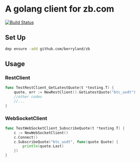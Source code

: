 # A golang client for zb.com

[![Build Status](https://travis-ci.org/pojozhang/exchange.svg?branch=master)](https://travis-ci.org/pojozhang/exchange)

## Set Up
```bash
dep ensure -add github.com/berryland/zb
```

## Usage
### RestClient
```go
func TestRestClient_GetLatestQuote(t *testing.T) {
    quote, err := NewRestClient().GetLatestQuote("btc_usdt")
    //other codes
    //...
}
```

### WebSocketClient
```go
func TestWebSocketClient_SubscribeQuote(t *testing.T) {
    c := NewWebSocketClient()
    c.Connect()
    c.SubscribeQuote("btc_usdt", func(quote Quote) {
        println(quote.Last)
    })
}
```
